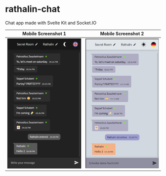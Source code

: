 # rathalin-chat

Chat app made with Svelte Kit and Socket.IO

| Mobile Screenshot 1                                          | Mobile Screenshot 2                                          |
| ------------------------------------------------------------ | ------------------------------------------------------------ |
| ![Chat Mobile Connecting V1](docs/images/V2_M_Dark_Chat.png) | ![Chat Mobile Messsages V1](docs/images/V2_M_Light_Chat.png) |
